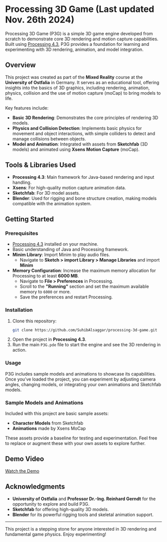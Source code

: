 # Processing 3D Game (Last updated Nov. 26th 2024)

Processing 3D Game (P3G) is a simple 3D game engine developed from scratch to demonstrate core 3D rendering and motion capture capabilities. Built using [Processing 4.3](https://processing.org/download), P3G provides a foundation for learning and experimenting with 3D rendering, animation, and model integration.

## Overview

This project was created as part of the **Mixed Reality** course at the **University of Ostfalia** in Germany. It serves as an educational tool, offering insights into the basics of 3D graphics, including rendering, animation, physics, collision and the use of motion capture (moCap) to bring models to life.

Key features include:

- **Basic 3D Rendering**: Demonstrates the core principles of rendering 3D models.
- **Physics and Collision Detection**: Implements basic physics for movement and object interactions, with simple colliders to detect and manage collisions between objects.
- **Model and Animation**: Integrated with assets from **Sketchfab** (3D models) and animated using **Xsens Motion Capture** (moCap).

## Tools & Libraries Used

- **Processing 4.3**: Main framework for Java-based rendering and input handling.
- **Xsens**: For high-quality motion capture animation data.
- **Sketchfab**: For 3D model assets.
- **Blender**: Used for rigging and bone structure creation, making models compatible with the animation system.

## Getting Started

### Prerequisites

- [Processing 4.3](https://processing.org/download) installed on your machine.
- Basic understanding of Java and Processing framework.
- **Minim Library**: Import Minim to play audio files.
  - Navigate to **Sketch > import Library > Manage Libraries** and import **Minim**
- **Memory Configuration**: Increase the maximum memory allocation for Processing to at least **6000 MB**.
  - Navigate to **File > Preferences** in Processing.
  - Scroll to the **"Running"** section and set the maximum available memory to `6000` or more.
  - Save the preferences and restart Processing.

### Installation

1. Clone this repository:
   ```bash
   git clone https://github.com/SuhibAlsaggar/processing-3d-game.git
   ```
2. Open the project in **Processing 4.3**.
3. Run the main `P3G.pde` file to start the engine and see the 3D rendering in action.

### Usage

P3G includes sample models and animations to showcase its capabilities. Once you’ve loaded the project, you can experiment by adjusting camera angles, changing models, or integrating your own animations and Sketchfab models.

### Sample Models and Animations

Included with this project are basic sample assets:

- **Character Models** from Sketchfab
- **Animations** made by Xsens MoCap

These assets provide a baseline for testing and experimentation. Feel free to replace or augment these with your own assets to explore further.

## Demo Video

[Watch the Demo](https://www.youtube.com/watch?v=zJr_Ks_e4Q8)

## Acknowledgments

- **University of Ostfalia** and **Professor Dr.-Ing. Reinhard Gerndt** for the opportunity to explore and build P3G.
- **Sketchfab** for offering high-quality 3D models.
- **Blender** for its powerful rigging tools and skeletal animation support.

---

This project is a stepping stone for anyone interested in 3D rendering and fundamental game physics. Enjoy experimenting!
